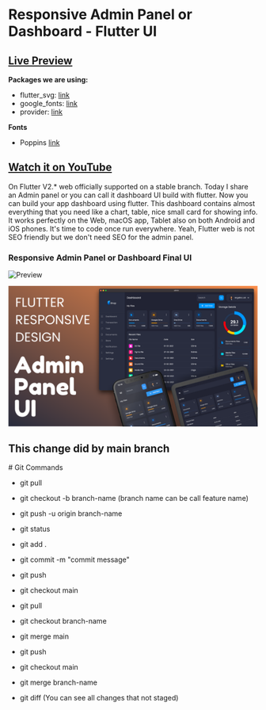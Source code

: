 # Responsive Admin Panel or Dashboard - Flutter UI

## [Live Preview](https://abuanwar072.github.io/Flutter-Responsive-Admin-Panel-or-Dashboard/#/)

**Packages we are using:**

- flutter_svg: [link](https://pub.dev/packages/flutter_svg)
- google_fonts: [link](https://pub.dev/packages/google_fonts)
- provider: [link](https://pub.dev/packages/provider)

**Fonts**

- Poppins [link](https://fonts.google.com/specimen/Poppins)

## [Watch it on YouTube](https://youtu.be/_uOgXpEHNbc)

On Flutter V2.* web officially supported on a stable branch. Today I share an Admin panel or you can call it dashboard UI build with flutter.  Now you can build your app dashboard using flutter. This dashboard contains almost everything that you need like a chart, table, nice small card for showing info. 
It works perfectly on the Web, macOS app, Tablet also on both Android and iOS phones. It's time to code once run everywhere. Yeah, Flutter web is not SEO friendly but we don't need SEO for the admin panel.

### Responsive Admin Panel or Dashboard Final UI

![Preview](/gif.gif)

![App UI](/ui.png)

## This change did by main branch

# Git Commands 

- git pull
- git checkout -b branch-name (branch name can be call feature name)
- git push -u origin branch-name
- git status
- git add .
- git commit -m "commit message"
- git push
- git checkout main 
- git pull 
- git checkout branch-name
- git merge main 
- git push 
- git checkout main
- git merge branch-name


- git diff (You can see all changes that not staged)

